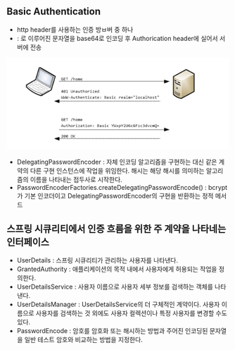 ## Basic Authentication

- http header를 사용하는 인증 방ㅂ버 중 하나
- <usernmae>:<password> 로 이루어진 문자열을 base64로 인코딩 후 Authorication header에 실어서 서버에 전송

![basic-authentication](./basic_authentication.png)

- DelegatingPasswordEncoder : 자체 인코딩 알고리즘을 구현하는 대신 같은 계약의 다른 구현 인스턴스에 작업을 위임한다. 해시는 해당 해시를 의미하는 알고리즘의 이름을 나타내는 접두사로 시작한다.
- PasswordEncoderFactories.createDelegatingPasswordEncode() : bcrypt가 기본 인코더이고 DelegatingPasswordEncoder의 구현을 반환하는 정적 메서드

## 스프링 시큐리티에서 인증 흐름을 위한 주 계약을 나타네는 인터페이스
- UserDetails : 스프링 시큐리티가 관리하는 사용자를 나타낸다.
- GrantedAuthority : 애플리케이션의 목적 내에서 사용자에게 허용되는 작업을 정의한다.
- UserDetailsService : 사용자 이름으로 사용자 세부 정보를 검색하는 객체를 나타낸다.
- UserDetailsManager : UserDetailsService의 더 구체적인 계약이다. 사용자 이름으로 사용자를 검색하는 것 외에도 사용자 컬렉션이나 특정 사용자를 변경할 수도 있다.
- PasswordEncode : 암호를 암호화 또는 해시하는 방법과 주어진 인코딩된 문자열을 일반 테스트 암호와 비교하는 방법을 지정한다.